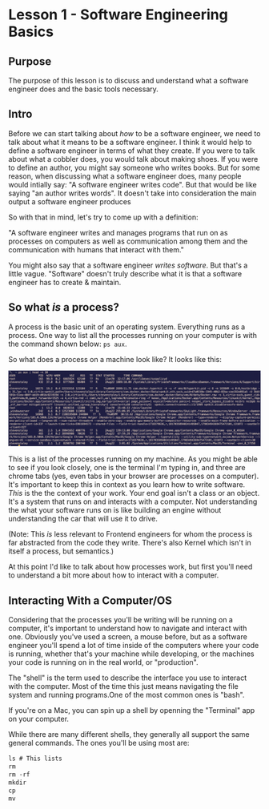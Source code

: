 # Lesson 1 - Software Engineering Basics

## Purpose

The purpose of this lesson is to discuss and understand what a software engineer does and the basic tools necessary.


## Intro

Before we can start talking about *how* to be a software engineer, we need to talk about what it means to be a software engineer. I think it would help to define a software engineer in terms of what they create. If you were to talk about what a cobbler does, you would talk about making shoes. If you were to define an author, you might say someone who writes books. But for some reason, when discussing what a software engineer does, many people would intially say: "A software engineer writes code". But that would be like saying "an author writes words". It doesn't take into consideration the main output a software engineer produces

So with that in mind, let's try to come up with a definition:

"A software engineer writes and manages programs that run on as processes on computers as well as communication among them and the communication with humans that interact with them."

You might also say that a software engineer *writes software*. But that's a little vague. "Software" doesn't truly describe what it is that a software engineer has to create & maintain. 

## So what *is* a process?

A process is the basic unit of an operating system. Everything runs as a process. One way to list all the processes running on your computer is with the command shown below: `ps aux`.

So what does a process on a machine look like? It looks like this:

![](../assets/processes.png)

This is a list of the processes running on my machine. As you might be able to see if you look closely, one is the terminal I'm typing in, and three are chrome tabs (yes, even tabs in your browser are processes on a computer). It's important to keep this in context as you learn how to write software. *This* is the the context of your work. Your end goal isn't a class or an object. It's a system that runs on and interacts with a computer. Not understanding the what your software runs on is like building an engine without understanding the car that will use it to drive.

(Note: This *is* less relevant to Frontend engineers for whom the process is far abstracted from the code they write. There's also Kernel which isn't in itself a process, but semantics.)

At this point I'd like to talk about how processes work, but first you'll need to understand a bit more about how to interact with a computer.

## Interacting With a Computer/OS

Considering that the processes you'll be writing will be running on a computer, it's important to understand how to navigate and interact with one. Obviously you've used a screen, a mouse before, but as a software engineer you'll spend a lot of time inside of the computers where your code is running, whether that's your machine while developing, or the machines your code is running on in the real world, or "production".

The "shell" is the term used to describe the interface you use to interact with the computer. Most of the time this just means navigating the file system and running programs.One of the most common ones is "bash". 

If you're on a Mac, you can spin up a shell by openning the "Terminal" app on your computer. 

 While there are many different shells, they generally all support the same general commands. The ones you'll be using most are:
```
ls # This lists 
rm
rm -rf
mkdir
cp
mv
```